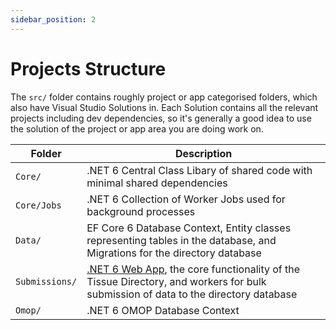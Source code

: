 ```yaml
---
sidebar_position: 2
---
```


# Projects Structure

The `src/` folder contains roughly project or app categorised folders, which also have Visual Studio Solutions in. Each Solution contains all the relevant projects including dev dependencies, so it's generally a good idea to use the solution of the project or app area you are doing work on.

| Folder                        | Description
| ----------------------------- | -------------------------------------------------------------------------------------------------------------------------------------------------
| `Core/`                       | .NET 6 Central Class Libary of shared code with minimal shared dependencies                                                                       |
| `Core/Jobs`                   | .NET 6 Collection of Worker Jobs used for background processes                                                                                    |
| `Data/`                       | EF Core 6 Database Context, Entity classes representing tables in the database, and Migrations for the directory database                                                                             |
| `Submissions/`                | [.NET 6 Web App](/dev/directory/overview), the core functionality of the Tissue Directory, and workers for bulk submission of data to the directory database                                                                  |
| `Omop/`                | .NET 6 OMOP Database Context                                                                  |
